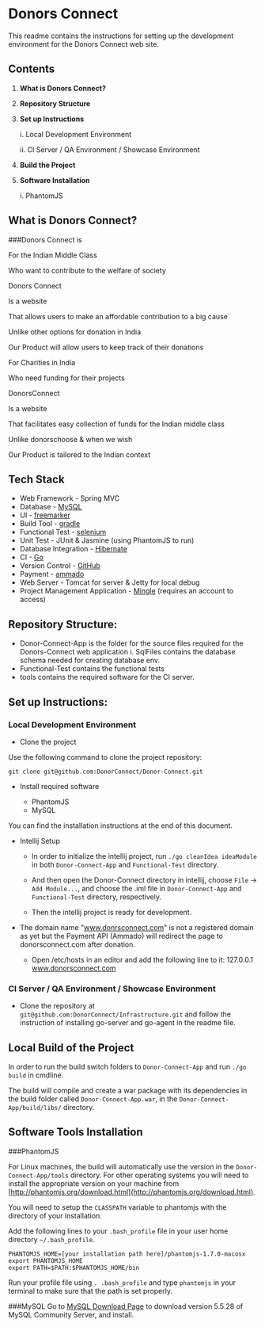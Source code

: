 Donors Connect
==============

This readme contains the instructions for setting up the development environment for the Donors Connect web site.

Contents
-------------
1. **What is Donors Connect?**
2. **Repository Structure**
3. **Set up Instructions**

    i. Local Development Environment

    ii. CI Server / QA Environment / Showcase Environment

4. **Build the Project**
5. **Software Installation**

    i. PhantomJS



What is Donors Connect?
--

###Donors Connect is


For the Indian Middle Class

Who want to contribute to the welfare of society

Donors Connect

Is a website

That allows users to make an affordable contribution to a big cause

Unlike other options for donation in India

Our Product will allow users to keep track of their donations

For Charities in India

Who need funding for their projects

DonorsConnect

Is a website

That facilitates easy collection of funds for the Indian middle class

Unlike donorschoose & when we wish

Our Product is tailored to the Indian context

Tech Stack
--

* Web Framework - Spring MVC
* Database - [MySQL](http://www.mysql.com)
* UI - [freemarker](http://freemarker.sourceforge.net/)
* Build Tool - [gradle](http://www.gradle.org/downloads)
* Functional Test - [selenium](http://seleniumhq.org/)
* Unit Test - JUnit & Jasmine (using PhantomJS to run)
* Database Integration - [Hibernate](http://www.hibernate.org/)
* CI - [Go](http://www.thoughtworks-studios.com/go-agile-release-management)
* Version Control - [GitHub](https://github.com/DonorConnect)
* Payment - [ammado](https://www.ammado.com/)
* Web Server - Tomcat for server & Jetty for local debug
* Project Management Application - [Mingle](https://mingle01.thoughtworks.com/projects/donors_connect) (requires an account to access)


Repository Structure:
--

* Donor-Connect-App is the folder for the source files required for the Donors-Connect web application
    i. SqlFiles contains the database schema needed for creating database env. 
* Functional-Test contains the functional tests
* tools contains the required software for the CI server.


Set up Instructions: 
--------------------

### Local Development Environment

- Clone the project 

Use the following command to clone the project repository:

    git clone git@github.com:DonorConnect/Donor-Connect.git

- Install required software

  - PhantomJS
  - MySQL

You can find the installation instructions at the end of this document.


- Intellij Setup

    - In order to initialize the intellij project, run `./go cleanIdea ideaModule` in both `Donor-Connect-App` and `Functional-Test` directory.

    - And then open the Donor-Connect directory in intellij, choose `File` -> `Add Module...`, and choose the .iml file in `Donor-Connect-App` and `Functional-Test` directory, respectively.

    - Then the intellij project is ready for development.

- The domain name "www.donrsconnect.com" is not a registered domain as yet but the Payment API (Ammado) will redirect the page to donorsconnect.com after donation. 
    
     - Open  /etc/hosts in an editor and add the following line to it: 127.0.0.1  www.donorsconnect.com  

### CI Server / QA Environment / Showcase Environment

- Clone the repository at `git@github.com:DonorConnect/Infrastructure.git`
and follow the instruction of installing go-server and go-agent in the readme file.


Local Build of the Project
--

In order to run the build switch folders to `Donor-Connect-App` and run `./go build` in cmdline.

The build will compile and create a war package with its dependencies in the build folder called `Donor-Connect-App.war`, in the `Donor-Connect-App/build/libs/` directory.

Software Tools Installation
--

###PhantomJS

For Linux machines, the build will automatically use the version in the `Donor-Connect-App/tools` directory. For other operating systems you will need to install the appropriate version on your machine from [http://phantomjs.org/download.html](http://phantomjs.org/download.html).

You will need to setup the `CLASSPATH` variable to phantomjs with the directory of your installation.

Add the following lines to your `.bash_profile` file in your user home directory `~/.bash_profile`.

    PHANTOMJS_HOME=[your installation path here]/phantomjs-1.7.0-macosx
    export PHANTOMJS_HOME
    export PATH=$PATH:$PHANTOMJS_HOME/bin

Run your profile file using `. .bash_profile` and type `phantomjs` in your terminal to make sure that the path is set properly.

###MySQL
Go to [MySQL Download Page](http://dev.mysql.com/downloads/mysql/) to download version 5.5.28 of MySQL Community Server, and install.

